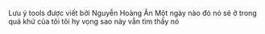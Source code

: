Lưu ý tools được viết bởi Nguyễn Hoàng Ân
Một ngày nào đó nó sẽ ở trong quá khứ của tôi tôi hy vọng sao này vẫn tìm thấy nó
